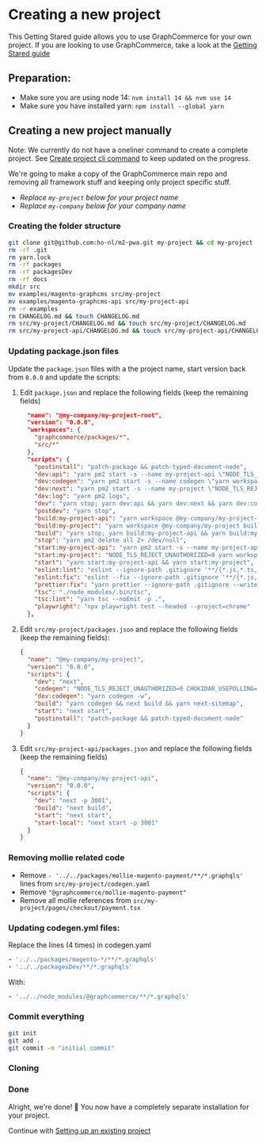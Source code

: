 # Creating a new project

This Getting Stared guide allows you to use GraphCommerce for your own project.
If you are looking to use GraphCommerce, take a look at the
[Getting Stared guide](./getting-started.md)

## Preparation:

- Make sure you are using node 14: `nvm install 14 && nvm use 14`
- Make sure you have installed yarn: `npm install --global yarn`

## Creating a new project manually

Note: We currently do not have a oneliner command to create a complete project.
See [Create project cli command](https://github.com/ho-nl/m2-pwa/issues/1174) to
keep updated on the progress.

We're going to make a copy of the GraphCommerce main repo and removing all
framework stuff and keeping only project specific stuff.

- _Replace `my-project` below for your project name_
- _Replace `my-company` below for your company name_

### Creating the folder structure

```bash
git clone git@github.com:ho-nl/m2-pwa.git my-project && cd my-project
rm -rf .git
rm yarn.lock
rm -rf packages
rm -rf packagesDev
rm -rf docs
mkdir src
mv examples/magento-graphcms src/my-project
mv examples/magento-graphcms-api src/my-project-api
rm -r examples
rm CHANGELOG.md && touch CHANGELOG.md
rm src/my-project/CHANGELOG.md && touch src/my-project/CHANGELOG.md
rm src/my-project-api/CHANGELOG.md && touch src/my-project-api/CHANGELOG.md
```

### Updating package.json files

Update the `package.json` files with a the project name, start version back from
`0.0.0` and update the scripts:

1. Edit `package.json` and replace the following fields (keep the remaining
   fields)

   ```json
     "name": "@my-company/my-project-root",
     "version": "0.0.0",
     "workspaces": {
       "graphcommerce/packages/*",
       "src/*"
     },
     "scripts": {
       "postinstall": "patch-package && patch-typed-document-node",
       "dev:api": "yarn pm2 start -s --name my-project-api \"NODE_TLS_REJECT_UNAUTHORIZED=0 yarn workspace @my-company/my-project-api dev \" && sleep 5",
       "dev:codegen": "yarn pm2 start -s --name codegen \"yarn workspace @my-company/my-project dev:codegen \"",
       "dev:next": "yarn pm2 start -s --name my-project \"NODE_TLS_REJECT_UNAUTHORIZED=0 yarn workspace @my-company/my-project dev\"",
       "dev:log": "yarn pm2 logs",
       "dev": "yarn stop; yarn dev:api && yarn dev:next && yarn dev:codegen && yarn dev:log",
       "postdev": "yarn stop",
       "build:my-project-api": "yarn workspace @my-company/my-project-api build && yarn start:my-project-api",
       "build:my-project": "yarn workspace @my-company/my-project build",
       "build": "yarn stop; yarn build:my-project-api && yarn build:my-project; yarn stop",
       "stop": "yarn pm2 delete all 2> /dev/null",
       "start:my-project-api": "yarn pm2 start -s --name my-project-api \"NODE_TLS_REJECT_UNAUTHORIZED=0 yarn workspace @my-company/my-project-api start-local\" && sleep 2",
       "start:my-project": "NODE_TLS_REJECT_UNAUTHORIZED=0 yarn workspace @my-company/my-project start",
       "start": "yarn start:my-project-api && yarn start:my-project",
       "eslint:lint": "eslint --ignore-path .gitignore '**/{*.js,*.ts,*.tsx}'",
       "eslint:fix": "eslint --fix --ignore-path .gitignore '**/{*.js,*.ts,*.tsx}'",
       "prettier:fix": "yarn prettier --ignore-path .gitignore --write '**/*.{ts,tsx,css,html,json}'",
       "tsc": "./node_modules/.bin/tsc",
       "tsc:lint": "yarn tsc --noEmit -p .",
       "playwright": "npx playwright test --headed --project=chrome"
     },
   ```

2. Edit `src/my-project/packages.json` and replace the following fields (keep
   the remaining fields):

   ```json
   {
     "name": "@my-company/my-project",
     "version": "0.0.0",
     "scripts": {
       "dev": "next",
       "codegen": "NODE_TLS_REJECT_UNAUTHORIZED=0 CHOKIDAR_USEPOLLING=0 node -r dotenv/config node_modules/.bin/graphql-codegen",
       "dev:codegen": "yarn codegen -w",
       "build": "yarn codegen && next build && yarn next-sitemap",
       "start": "next start",
       "postinstall": "patch-package && patch-typed-document-node"
     }
   }
   ```

3. Edit `src/my-project-api/packages.json` and replace the following fields
   (keep the remaining fields)

   ```json
   {
     "name": "@my-company/my-project-api",
     "version": "0.0.0",
     "scripts": {
       "dev": "next -p 3001",
       "build": "next build",
       "start": "next start",
       "start-local": "next start -p 3001"
     }
   }
   ```

### Removing mollie related code

- Remove `- '../../packages/mollie-magento-payment/**/*.graphqls'` lines from
  `src/my-project/codegen.yaml`
- Remove `"@graphcommerce/mollie-magento-payment"`
- Remove all mollie references from `src/my-project/pages/checkout/payment.tsx`

### Updating codegen.yml files:

Replace the lines (4 times) in codegen.yaml

```yml
- '../../packages/magento-*/**/*.graphqls'
- '../../packagesDev/**/*.graphqls'
```

With:

```yml
- '../../node_modules/@graphcommerce/**/*.graphqls'
```

### Commit everything

```bash
git init
git add .
git commit -m "initial commit"
```

### Cloning

### Done

Alright, we're done! 🎉 You now have a completely separate installation for your
project.

Continue with [Setting up an existing project](existing-project.md)
